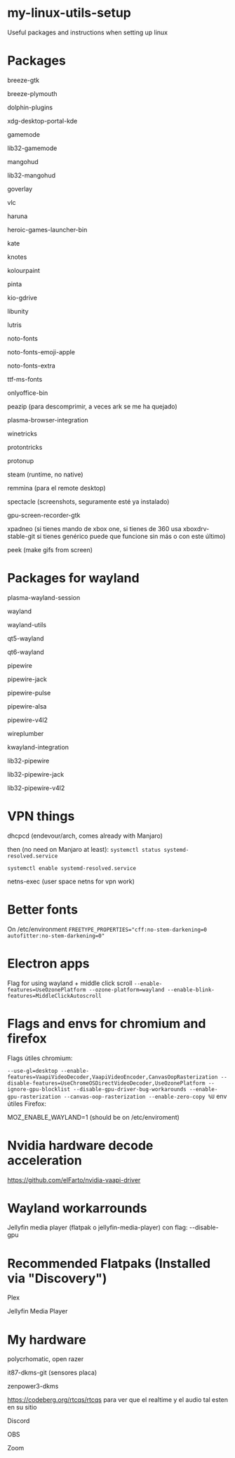 # my-linux-utils-setup
Useful packages and instructions when setting up linux

# Packages
breeze-gtk

breeze-plymouth

dolphin-plugins

xdg-desktop-portal-kde

gamemode

lib32-gamemode

mangohud

lib32-mangohud

goverlay

vlc

haruna

heroic-games-launcher-bin

kate

knotes

kolourpaint

pinta

kio-gdrive

libunity

lutris

noto-fonts

noto-fonts-emoji-apple

noto-fonts-extra

ttf-ms-fonts

onlyoffice-bin

peazip (para descomprimir, a veces ark se me ha quejado)

plasma-browser-integration

winetricks

protontricks

protonup

steam (runtime, no native)

remmina (para el remote desktop)

spectacle (screenshots, seguramente esté ya instalado)

gpu-screen-recorder-gtk

xpadneo (si tienes mando de xbox one, si tienes de 360 usa xboxdrv-stable-git si tienes genérico puede que funcione sin más o con este último)

peek (make gifs from screen)

# Packages for wayland
plasma-wayland-session

wayland

wayland-utils

qt5-wayland

qt6-wayland

pipewire

pipewire-jack

pipewire-pulse

pipewire-alsa

pipewire-v4l2

wireplumber

kwayland-integration

lib32-pipewire

lib32-pipewire-jack

lib32-pipewire-v4l2

# VPN things
dhcpcd (endevour/arch, comes already with Manjaro)

then (no need on Manjaro at least):
`systemctl status systemd-resolved.service`

`systemctl enable systemd-resolved.service`

netns-exec (user space netns for vpn work)

# Better fonts
On /etc/environment
`FREETYPE_PROPERTIES="cff:no-stem-darkening=0 autofitter:no-stem-darkening=0"`

# Electron apps
Flag for using wayland + middle click scroll
`--enable-features=UseOzonePlatform --ozone-platform=wayland --enable-blink-features=MiddleClickAutoscroll`

# Flags and envs for chromium and firefox
Flags útiles chromium:

`--use-gl=desktop --enable-features=VaapiVideoDecoder,VaapiVideoEncoder,CanvasOopRasterization --disable-features=UseChromeOSDirectVideoDecoder,UseOzonePlatform --ignore-gpu-blocklist --disable-gpu-driver-bug-workarounds --enable-gpu-rasterization --canvas-oop-rasterization --enable-zero-copy %U`
env útiles Firefox:

MOZ_ENABLE_WAYLAND=1 (should be on /etc/enviroment)

# Nvidia hardware decode acceleration
https://github.com/elFarto/nvidia-vaapi-driver

# Wayland workarrounds
Jellyfin media player (flatpak o jellyfin-media-player) con flag: --disable-gpu

# Recommended Flatpaks (Installed via "Discovery")
Plex

Jellyfin Media Player

# My hardware
polycrhomatic, open razer

it87-dkms-git (sensores placa)

zenpower3-dkms

https://codeberg.org/rtcqs/rtcqs para ver que el realtime y el audio tal esten en su sitio

Discord

OBS

Zoom
